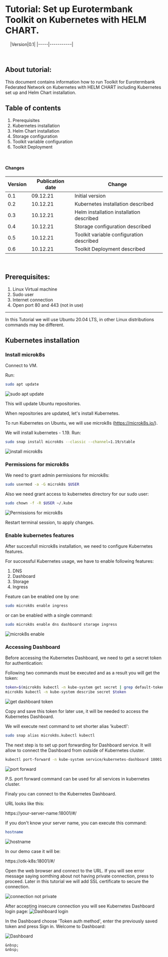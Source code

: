 # Tutorial: Set up Eurotermbank Toolkit on Kubernetes with HELM CHART.

&nbsp;
&nbsp;
|Version|0.1|
|-----|-----------|

&nbsp;
&nbsp;

## About tutorial:
This document contains information how to run Toolkit for Eurotermbank Federated Network on Kubernetes with HELM CHART including Kubernetes set up and Helm Chart installation.


## Table of contents
1. Prerequisites
2. Kubernetes installation
3. Helm Chart installation
4. Storage configuration
5. Toolkit variable configuration
7. Toolkit Deployment

&nbsp;
&nbsp;
#### **Changes**
|Version|Publication date|Change|
|-----|-----------|-----------|
|0.1| 09.12.21 | Initial version |
|0.2| 10.12.21 | Kubernetes installation described |
|0.3| 10.12.21 | Helm installation installation described |
|0.4| 10.12.21 | Storage configuration described |
|0.5| 10.12.21 | Toolkit variable configuration described |
|0.6| 10.12.21 | Toolkit Deployment described |

&nbsp;
&nbsp;

## Prerequisites:
1) Linux Virtual machine
2) Sudo user
3) Internet connection
4) Open port 80 and 443 (not in use)
---
In this Tutorial we will use Ubuntu 20.04 LTS, in other Linux distributions commands may be different.

## Kubernetes installation
### Install microk8s
Connect to VM.

Run:
```bash
sudo apt update
```
![sudo apt update](img/apt-update.PNG "sudo apt update")

This will update Ubuntu repositories.

When repositories are updated, let's install Kubernetes.

To run Kubernetes on Ubuntu, we will use microk8s (https://microk8s.io/).

We will install kubernetes - 1.19.
Run:
```bash
sudo snap install microk8s --classic --channel=1.19/stable
```
![install microk8s](img/install-microk8s.PNG "install microk8s")

### Permissions for microk8s

We need to grant admin permissions for microk8s:

```bash
sudo usermod -a -G microk8s $USER
```
Also we need grant access to kubernetes directory for our sudo user:

```bash
sudo chown -f -R $USER ~/.kube
```

![Permissions for microk8s](img/permissions-microk8s.PNG "Permissions for microk8s")


Restart terminal session, to apply changes.

### Enable kubernetes features

After succesfull microk8s installation, we need to configure Kubernetes features.

For successful Kubernetes usage, we have to enable following features:
1) DNS
2) Dashboard
3) Storage
4) Ingress

Feature can be enabled one by one:
```bash
sudo microk8s enable ingress
```

or can be enabled with a single command:

```bash
sudo microk8s enable dns dashboard storage ingress
```
![microk8s enable](img/microk8s-enable.PNG "microk8s enable")

### Accessing Dashboard

Before accessing the Kubernetes Dashboard, we need to get a secret token for authentication:

Following two commands must be executed and as a result you will get the token:

```bash
token=$(microk8s kubectl -n kube-system get secret | grep default-token | cut -d " " -f1)
microk8s kubectl -n kube-system describe secret $token
```

![get dashboard token](img/dashboard-token.PNG "get dashboard token")

Copy and save this token for later use, it will be needed to access the Kubernetes Dashboard.

We will execute next command to set shorter alias 'kubectl':
```bash
sudo snap alias microk8s.kubectl kubectl
```

The next step is to set up port forwarding for Dashboard service. It will allow to connect the Dashboard from outside of Kubernetes cluster.

```bash
kubectl port-forward -n kube-system service/kubernetes-dashboard 18001:443 --address=0.0.0.0
```
![port forward](img/port-forward.PNG "port forward")

P.S. port forward command can be used for all services in kubernetes cluster.

Finaly you can connect to the Kubernetes Dashboard.

URL looks like this:

https://your-server-name:18001/#/

If you don't know your server name, you can execute this command:
```bash
hostname
```

![hostname](img/hostname.PNG "hostname")


In our demo case it will be:

https://otk-k8s:18001/#/


Open the web browser and connect to the URL. If you will see error message saying somthing about not having private connection, press to proceed. Later in this tutorial we will add SSL certificate to secure the connection.

![connection not private](img/connection-not-private.PNG "connection is not private")



After accepting insecure connection you will see Kubernetes Dashboard login page:
![Dashboard login](img/dashboard-login.PNG "Dashboard login")


In the Dashboard choose 'Token auth method', enter the previously saved token and press Sign in.
Welcome to Dashboard:

![Dashboard ](img/dashboard.PNG "Dashboard")

```
&nbsp;
&nbsp;